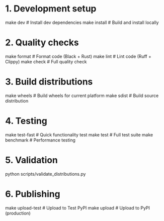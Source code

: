 # 1. Development setup
make dev          # Install dev dependencies
make install      # Build and install locally

# 2. Quality checks
make format       # Format code (Black + Rust)
make lint         # Lint code (Ruff + Clippy)
make check        # Full quality check

# 3. Build distributions
make wheels       # Build wheels for current platform
make sdist        # Build source distribution

# 4. Testing
make test-fast    # Quick functionality test
make test         # Full test suite
make benchmark    # Performance testing

# 5. Validation
python scripts/validate_distributions.py

# 6. Publishing
make upload-test  # Upload to Test PyPI
make upload       # Upload to PyPI (production)